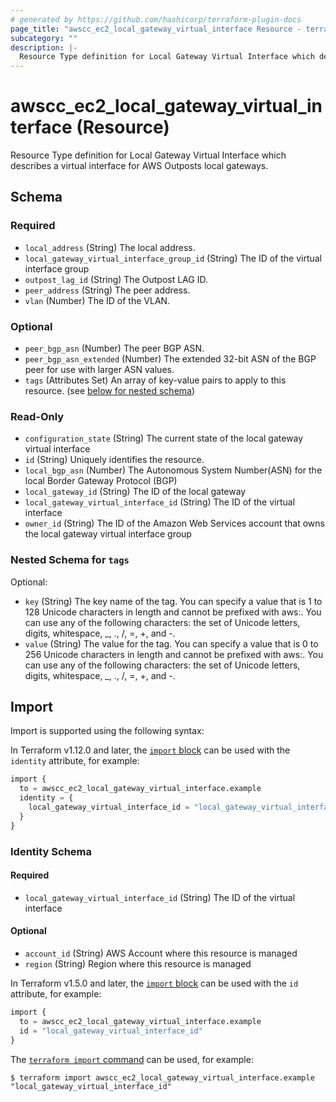 ```yaml
---
# generated by https://github.com/hashicorp/terraform-plugin-docs
page_title: "awscc_ec2_local_gateway_virtual_interface Resource - terraform-provider-awscc"
subcategory: ""
description: |-
  Resource Type definition for Local Gateway Virtual Interface which describes a virtual interface for AWS Outposts local gateways.
---
```


# awscc_ec2_local_gateway_virtual_interface (Resource)

Resource Type definition for Local Gateway Virtual Interface which describes a virtual interface for AWS Outposts local gateways.



<!-- schema generated by tfplugindocs -->
## Schema

### Required

- `local_address` (String) The local address.
- `local_gateway_virtual_interface_group_id` (String) The ID of the virtual interface group
- `outpost_lag_id` (String) The Outpost LAG ID.
- `peer_address` (String) The peer address.
- `vlan` (Number) The ID of the VLAN.

### Optional

- `peer_bgp_asn` (Number) The peer BGP ASN.
- `peer_bgp_asn_extended` (Number) The extended 32-bit ASN of the BGP peer for use with larger ASN values.
- `tags` (Attributes Set) An array of key-value pairs to apply to this resource. (see [below for nested schema](#nestedatt--tags))

### Read-Only

- `configuration_state` (String) The current state of the local gateway virtual interface
- `id` (String) Uniquely identifies the resource.
- `local_bgp_asn` (Number) The Autonomous System Number(ASN) for the local Border Gateway Protocol (BGP)
- `local_gateway_id` (String) The ID of the local gateway
- `local_gateway_virtual_interface_id` (String) The ID of the virtual interface
- `owner_id` (String) The ID of the Amazon Web Services account that owns the local gateway virtual interface group

<a id="nestedatt--tags"></a>
### Nested Schema for `tags`

Optional:

- `key` (String) The key name of the tag. You can specify a value that is 1 to 128 Unicode characters in length and cannot be prefixed with aws:. You can use any of the following characters: the set of Unicode letters, digits, whitespace, _, ., /, =, +, and -.
- `value` (String) The value for the tag. You can specify a value that is 0 to 256 Unicode characters in length and cannot be prefixed with aws:. You can use any of the following characters: the set of Unicode letters, digits, whitespace, _, ., /, =, +, and -.

## Import

Import is supported using the following syntax:

In Terraform v1.12.0 and later, the [`import` block](https://developer.hashicorp.com/terraform/language/import) can be used with the `identity` attribute, for example:

```terraform
import {
  to = awscc_ec2_local_gateway_virtual_interface.example
  identity = {
    local_gateway_virtual_interface_id = "local_gateway_virtual_interface_id"
  }
}
```

<!-- schema generated by tfplugindocs -->
### Identity Schema

#### Required

- `local_gateway_virtual_interface_id` (String) The ID of the virtual interface

#### Optional

- `account_id` (String) AWS Account where this resource is managed
- `region` (String) Region where this resource is managed

In Terraform v1.5.0 and later, the [`import` block](https://developer.hashicorp.com/terraform/language/import) can be used with the `id` attribute, for example:

```terraform
import {
  to = awscc_ec2_local_gateway_virtual_interface.example
  id = "local_gateway_virtual_interface_id"
}
```

The [`terraform import` command](https://developer.hashicorp.com/terraform/cli/commands/import) can be used, for example:

```shell
$ terraform import awscc_ec2_local_gateway_virtual_interface.example "local_gateway_virtual_interface_id"
```
